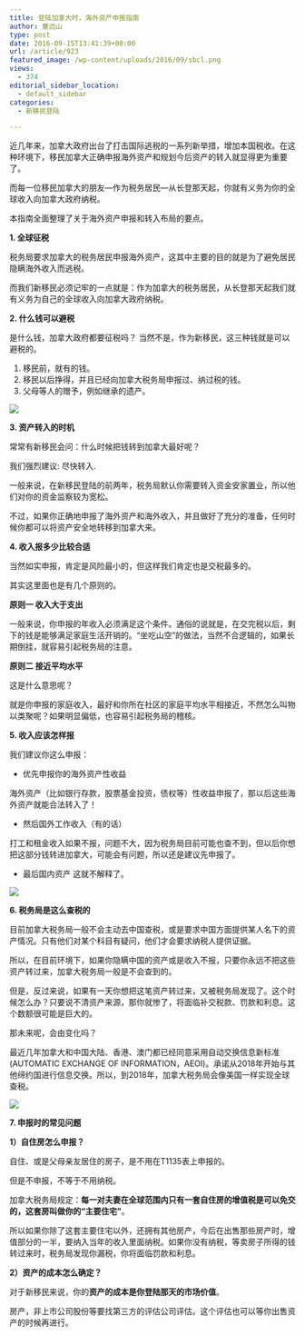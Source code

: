 ```yaml
---
title: 登陆加拿大时，海外资产申报指南
author: 童远山
type: post
date: 2016-09-15T13:41:39+00:00
url: /article/923
featured_image: /wp-content/uploads/2016/09/sbcl.png
views:
  - 374
editorial_sidebar_location:
  - default_sidebar
categories:
  - 新移民登陆

---
```

<p class="p1">
  近几年来，加拿大政府出台了打击国际逃税的一系列新举措，增加本国税收。在这种环境下，移民加拿大正确申报海外资产和规划今后资产的转入就显得更为重要了。
</p>

<p class="p2">
  <span class="s1">而每一位移民加拿大的朋友—作为税务居民—从长登那天起，你就有义务为你的全球收入向加拿大政府纳税。</span>
</p>

<p class="p2">
  <span class="s1">本指南全面整理了关于海外资产申报和转入布局的要点。</span>
</p>

<p class="p3">
  <span class="s1"><strong>1. 全球征税</strong></span>
</p>

<p class="p2">
  <span class="s1">税务局要求加拿大的税务居民申报海外资产，这其中主要的目的就是为了避免居民隐瞒海外收入而逃税。</span>
</p>

<p class="p2">
  <span class="s1">而我们新移民必须记牢的一点就是：作为加拿大的税务居民，从长登那天起我们就有义务为自己的全球收入向加拿大政府纳税。</span>
</p>

<p class="p3">
  <span class="s1"><strong>2. 什么钱可以避税</strong></span>
</p>

<p class="p2">
  <span class="s1">是什么钱，加拿大政府都要征税吗？ 当然不是，作为新移民，这三种钱就是可以避税的。</span>
</p>

<ol class="ol1 list-paddingleft-2">
  <li>
    <span class="s1">移民前，就有的钱。</span>
  </li>
  <li>
    <span class="s1">移民以后挣得，并且已经向加拿大税务局申报过、纳过税的钱。</span>
  </li>
  <li>
    <span class="s1">父母等人的赠予，例如继承的遗产。</span>
  </li>
</ol>

<p class="p3">
  <span class="s1"><strong><img decoding="async" src="https://mmbiz.qlogo.cn/mmbiz/onL12esDtA9eJK3NlyMds5Den7IicLBhoem0PZJps0M7OpTsPCicDDVXp4FRsr3cO85COLOyqaQ2CXQsjBpsvo5A/0?wx_fmt=png" data-s="300,640" data-type="png" data-ratio="0.4642857142857143" data-w="700" /><br /> </strong></span>
</p>

<p class="p3">
  <span class="s1"><strong>3. 资产转入的时机</strong></span>
</p>

<p class="p2">
  <span class="s1">常常有新移民会问：什么时候把钱转到加拿大最好呢？</span>
</p>

<p class="p2">
  <span class="s1">我们强烈建议: 尽快转入.</span>
</p>

<p class="p2">
  <span class="s1">一般来说，在新移民登陆的前两年，税务局默认你需要转入资金安家置业，所以他们对你的资金监察较为宽松。</span>
</p>

<p class="p2">
  <span class="s1">不过，如果你正确地申报了海外资产和海外收入，并且做好了充分的准备，任何时候你都可以将资产安全地转移到加拿大来。</span>
</p>

<p class="p3">
  <span class="s1"><strong>4. 收入报多少比较合适</strong></span>
</p>

<p class="p2">
  <span class="s1">当然如实申报，肯定是风险最小的，但这样我们肯定也是交税最多的。</span>
</p>

<p class="p2">
  <span class="s1">其实这里面也是有几个原则的。</span>
</p>

<p class="p2">
  <span class="s1"><strong>原则一 收入大于支出</strong></span>
</p>

<p class="p2">
  <span class="s1">一般来说，你申报的年收入必须满足这个条件。通俗的说就是，在交完税以后，剩下的钱是能够满足家庭生活开销的。“坐吃山空”的做法，当然不合逻辑的，如果长期倒挂，就容易引起税务局的注意。</span>
</p>

<p class="p2">
  <span class="s1"><strong>原则二 接近平均水平</strong></span>
</p>

<p class="p2">
  <span class="s1">这是什么意思呢？</span>
</p>

<p class="p2">
  <span class="s1">就是你申报的家庭收入，最好和你所在社区的家庭平均水平相接近，不然怎么叫物以类聚呢？如果明显偏低，也容易引起税务局的稽核。</span>
</p>

<p class="p3">
  <span class="s1"><strong>5. 收入应该怎样报</strong></span>
</p>

<p class="p2">
  <span class="s1">我们建议你这么申报：</span>
</p>

<ul class="ul1 list-paddingleft-2">
  <li>
    <span class="s1">优先申报你的海外资产性收益</span>
  </li>
</ul>

<p class="p2">
  <span class="s1">海外资产（比如银行存款，股票基金投资，债权等）性收益申报了，那以后这些海外资产就能合法转入了！</span>
</p>

<ul class="ul1 list-paddingleft-2">
  <li>
    <span class="s1">然后国外工作收入（有的话）</span>
  </li>
</ul>

<p class="p2">
  <span class="s1">打工和租金收入如果不报，问题不大，因为税务局目前可能也查不到，但以后你想把这部分钱转进加拿大，可能会有问题，所以还是建议先申报了。</span>
</p>

<ul class="ul1 list-paddingleft-2">
  <li>
    <span class="s1">最后国内资产 这就不解释了。</span>
  </li>
</ul>

<p class="p3">
  <span class="s1"><strong><img decoding="async" src="https://mmbiz.qlogo.cn/mmbiz/onL12esDtAic9gEJsQ5nqv0Igjqmtxa0e4rh9zlXlVHnwiaYPauXYmMTU5NCxbYon2RJrmODFEmgr81CRVlcn1SA/0?wx_fmt=jpeg" data-s="300,640" data-type="jpeg" data-ratio="0.5365853658536586" data-w="697" /><br /> </strong></span>
</p>

<p class="p3">
  <span class="s1"><strong>6. 税务局是这么查税的</strong></span>
</p>

<p class="p2">
  <span class="s1">目前加拿大税务局一般不会主动去中国查税，或是要求中国方面提供某人名下的资产情况。只有他们对某个科目有疑问，他们才会要求纳税人提供证据。</span>
</p>

<p class="p2">
  <span class="s1">所以，在目前环境下，如果你隐瞒中国的资产或是收入不报，只要你永远不把这些资产转过来，加拿大税务局一般是不会查到的。</span>
</p>

<p class="p2">
  <span class="s1">但是，反过来说，如果有一天你想把这笔资产转过来，又被税务局发现了。这个时候怎么办？只要说不清资产来源，那你就惨了，将面临补交税款、罚款和利息。这个数额很可能是巨大的。</span>
</p>

<p class="p2">
  <span class="s1">那未来呢，会由变化吗？</span>
</p>

<p class="p2">
  <span class="s1">最近几年加拿大和中国大陆、香港、澳门都已经同意采用自动交换信息新标准(AUTOMATIC EXCHANGE OF INFORMATION，AEOI)。承诺从2018年开始与其他缔约国进行信息交换。所以，到2018年，加拿大税务局会像美国一样实现全球查税。</span>
</p>

<p class="p3">
  <span class="s1"><strong><img decoding="async" src="https://mmbiz.qlogo.cn/mmbiz/onL12esDtA84zBl5Q1iaTGUNicKXvqGPCPkr5utCOQPH2Cp6NNzvQ7VB8pib6Wpmp4Qx09TRQXfJdJNja84z6buSA/0?wx_fmt=jpeg" data-s="300,640" data-type="jpeg" data-ratio="1.584375" data-w="1280" /><br /> </strong></span>
</p>

<p class="p3">
  <span class="s1"><strong>7. 申报时的常见问题</strong></span>
</p>

<p class="p2">
  <span class="s1"><strong>1）自住房怎么申报？</strong></span>
</p>

<p class="p2">
  <span class="s1">自住、或是父母亲友居住的房子，是不用在T1135表上申报的。</span>
</p>

<p class="p2">
  <span class="s1">但是不申报，不等于不用纳税。</span>
</p>

<p class="p2">
  <span class="s1">加拿大税务局规定：<strong>每一对夫妻在全球范围内只有一套自住房的增值税是可以免交的，这套房叫做你的“主要住宅”</strong>。</span>
</p>

<p class="p2">
  <span class="s1">所以如果你除了这套主要住宅以外，还拥有其他房产，今后在出售那些房产时，增值部分的一半，要纳入当年的收入里面纳税。如果你没有纳税，等卖房子所得的钱转过来时，税务局发现你漏税，你将面临罚款和利息。</span>
</p>

<p class="p2">
  <span class="s1"><strong>2）资产的成本怎么确定？</strong></span>
</p>

<p class="p2">
  <span class="s1">对于新移民来说，你的<strong>资产的成本是你登陆那天的市场价值</strong>。</span>
</p>

<p class="p2">
  <span class="s1">房产，非上市公司股份等要找第三方的评估公司评估。这个评估也可以等你出售资产的时候再进行。</span>
</p>